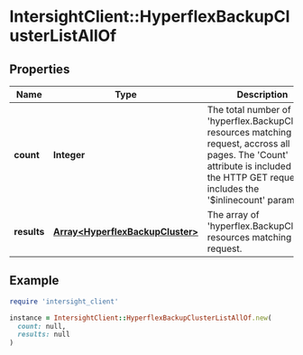 # IntersightClient::HyperflexBackupClusterListAllOf

## Properties

| Name | Type | Description | Notes |
| ---- | ---- | ----------- | ----- |
| **count** | **Integer** | The total number of &#39;hyperflex.BackupCluster&#39; resources matching the request, accross all pages. The &#39;Count&#39; attribute is included when the HTTP GET request includes the &#39;$inlinecount&#39; parameter. | [optional] |
| **results** | [**Array&lt;HyperflexBackupCluster&gt;**](HyperflexBackupCluster.md) | The array of &#39;hyperflex.BackupCluster&#39; resources matching the request. | [optional] |

## Example

```ruby
require 'intersight_client'

instance = IntersightClient::HyperflexBackupClusterListAllOf.new(
  count: null,
  results: null
)
```

